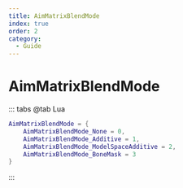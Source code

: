 ```yaml
---
title: AimMatrixBlendMode
index: true
order: 2
category:
  - Guide
---
```


# AimMatrixBlendMode
::: tabs
@tab Lua
```lua
AimMatrixBlendMode = {
    AimMatrixBlendMode_None = 0,
    AimMatrixBlendMode_Additive = 1,
    AimMatrixBlendMode_ModelSpaceAdditive = 2,
    AimMatrixBlendMode_BoneMask = 3
}
```
:::
